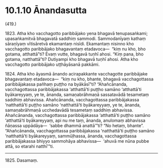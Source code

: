# 10.1.10 Ānandasutta

(419.)

1823\. Atha kho vacchagotto paribbājako yena bhagavā tenupasaṅkami; upasaṅkamitvā bhagavatā saddhiṃ sammodi. Sammodanīyaṃ kathaṃ sāraṇīyaṃ vītisāretvā ekamantaṃ nisīdi. Ekamantaṃ nisinno kho vacchagotto paribbājako bhagavantaṃ etadavoca—  “kiṃ nu kho, bho gotama, atthattā”ti? Evaṃ vutte, bhagavā tuṇhī ahosi. “Kiṃ pana, bho gotama, natthattā”ti? Dutiyampi kho bhagavā tuṇhī ahosi. Atha kho vacchagotto paribbājako uṭṭhāyāsanā pakkāmi.

1824\. Atha kho āyasmā ānando acirapakkante vacchagotte paribbājake bhagavantaṃ etadavoca—  “kiṃ nu kho, bhante, bhagavā vacchagottassa paribbājakassa pañhaṃ puṭṭho na byākāsī”ti? “Ahañcānanda, vacchagottassa paribbājakassa ‘atthattā’ti puṭṭho samāno ‘atthattā’ti byākareyyaṃ, ye te, ānanda, samaṇabrāhmaṇā sassatavādā tesametaṃ saddhiṃ abhavissa. Ahañcānanda, vacchagottassa paribbājakassa ‘natthattā’ti puṭṭho samāno ‘natthattā’ti byākareyyaṃ, ye te, ānanda, samaṇabrāhmaṇā ucchedavādā tesametaṃ saddhiṃ abhavissa. Ahañcānanda, vacchagottassa paribbājakassa ‘atthattā’ti puṭṭho samāno ‘atthattā’ti byākareyyaṃ, api nu me taṃ, ānanda, anulomaṃ abhavissa ñāṇassa uppādāya—  ‘sabbe dhammā anattā’”ti? “No hetaṃ, bhante”. “Ahañcānanda, vacchagottassa paribbājakassa ‘natthattā’ti puṭṭho samāno ‘natthattā’ti byākareyyaṃ, sammūḷhassa, ānanda, vacchagottassa paribbājakassa bhiyyo sammohāya abhavissa—  ‘ahuvā me nūna pubbe attā, so etarahi natthī’”ti.

---

1825\. Dasamaṃ.
